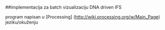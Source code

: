 ##implementacija za batch vizualizaciju DNA driven IFS

program napisan u  [Processing] (http://wiki.processing.org/w/Main_Page) jeziku/okuženju




